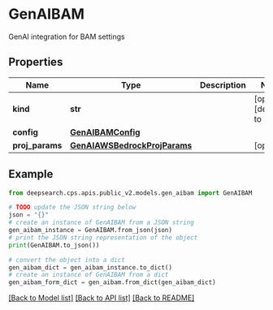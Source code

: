 # GenAIBAM

GenAI integration for BAM settings

## Properties

Name | Type | Description | Notes
------------ | ------------- | ------------- | -------------
**kind** | **str** |  | [optional] [default to 'bam']
**config** | [**GenAIBAMConfig**](GenAIBAMConfig.md) |  | 
**proj_params** | [**GenAIAWSBedrockProjParams**](GenAIAWSBedrockProjParams.md) |  | [optional] 

## Example

```python
from deepsearch.cps.apis.public_v2.models.gen_aibam import GenAIBAM

# TODO update the JSON string below
json = "{}"
# create an instance of GenAIBAM from a JSON string
gen_aibam_instance = GenAIBAM.from_json(json)
# print the JSON string representation of the object
print(GenAIBAM.to_json())

# convert the object into a dict
gen_aibam_dict = gen_aibam_instance.to_dict()
# create an instance of GenAIBAM from a dict
gen_aibam_form_dict = gen_aibam.from_dict(gen_aibam_dict)
```
[[Back to Model list]](../README.md#documentation-for-models) [[Back to API list]](../README.md#documentation-for-api-endpoints) [[Back to README]](../README.md)


